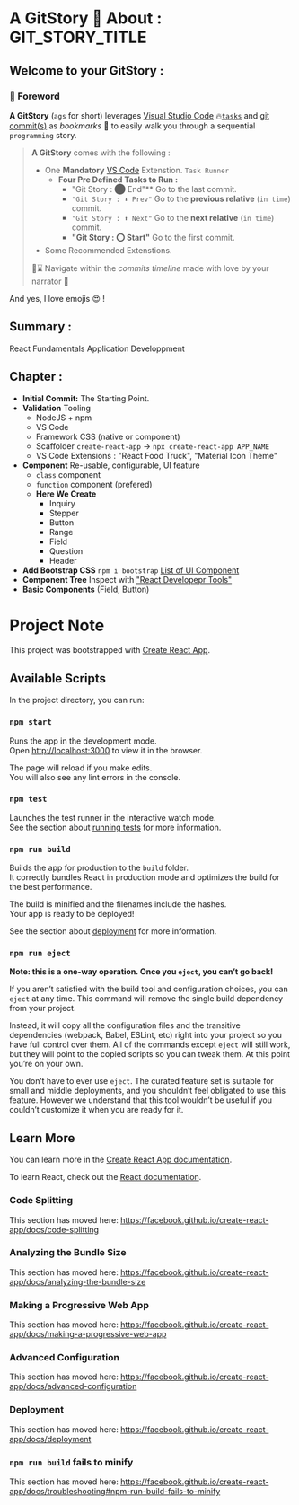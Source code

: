 # A GitStory 📓 About : GIT_STORY_TITLE  

## Welcome to your GitStory  : 

### 🎒 Foreword

**A GitStory** (`ags` for short) leverages [Visual Studio Code](https://code.visualstudio.com/) 🔥[`tasks`](https://code.visualstudio.com/docs/editor/tasks) and [git commit(s)](https://git-scm.com/docs/git-commit) as *bookmarks* 🔖 to easily walk you through a sequential `programming` story.

> **A GitStory** comes with the following :
> * One **Mandatory** [VS Code](https://code.visualstudio.com/) Extenstion. `Task Runner`
>     * **Four Pre Defined Tasks to Run :**
>         * "Git Story : ⬤ End"** Go to the last commit.
>         * `"Git Story : ⬇ Prev"` Go to the **previous relative** (`in time`) commit.
>         * `"Git Story : ⬆ Next"` Go to the **next relative** (`in time`) commit.
>         * **"Git Story : ⭕ Start"** Go to the first commit. 
> * Some Recommended Extenstions.
>
> 🚢⌛ Navigate within the *commits timeline* made with love by your narrator 💖


And yes, I love emojis 😍 !


## Summary :

React Fundamentals Application Developpment

## Chapter :

* **Initial Commit:** The Starting Point. 
* **Validation** Tooling
    * NodeJS + npm
    * VS Code
    * Framework CSS (native or component)
    * Scaffolder `create-react-app` -> `npx create-react-app APP_NAME`
    * VS Code Extensions : "React Food Truck", "Material Icon Theme"
* **Component** Re-usable, configurable, UI feature
    * `class` component
    * `function` component (prefered)
    * **Here We Create**
        * Inquiry
        * Stepper
        * Button
        * Range
        * Field
        * Question
        * Header
* **Add Bootstrap CSS** `npm i bootstrap` [List of UI Component](https://www.google.com/search?q=awesome+reac)
* **Component Tree** Inspect with ["React Developepr Tools"](https://chrome.google.com/webstore/detail/react-developer-tools/fmkadmapgofadopljbjfkapdkoienihi)
* **Basic Components** (Field, Button)

# Project Note

This project was bootstrapped with [Create React App](https://github.com/facebook/create-react-app).

## Available Scripts

In the project directory, you can run:

### `npm start`

Runs the app in the development mode.<br />
Open [http://localhost:3000](http://localhost:3000) to view it in the browser.

The page will reload if you make edits.<br />
You will also see any lint errors in the console.

### `npm test`

Launches the test runner in the interactive watch mode.<br />
See the section about [running tests](https://facebook.github.io/create-react-app/docs/running-tests) for more information.

### `npm run build`

Builds the app for production to the `build` folder.<br />
It correctly bundles React in production mode and optimizes the build for the best performance.

The build is minified and the filenames include the hashes.<br />
Your app is ready to be deployed!

See the section about [deployment](https://facebook.github.io/create-react-app/docs/deployment) for more information.

### `npm run eject`

**Note: this is a one-way operation. Once you `eject`, you can’t go back!**

If you aren’t satisfied with the build tool and configuration choices, you can `eject` at any time. This command will remove the single build dependency from your project.

Instead, it will copy all the configuration files and the transitive dependencies (webpack, Babel, ESLint, etc) right into your project so you have full control over them. All of the commands except `eject` will still work, but they will point to the copied scripts so you can tweak them. At this point you’re on your own.

You don’t have to ever use `eject`. The curated feature set is suitable for small and middle deployments, and you shouldn’t feel obligated to use this feature. However we understand that this tool wouldn’t be useful if you couldn’t customize it when you are ready for it.

## Learn More

You can learn more in the [Create React App documentation](https://facebook.github.io/create-react-app/docs/getting-started).

To learn React, check out the [React documentation](https://reactjs.org/).

### Code Splitting

This section has moved here: https://facebook.github.io/create-react-app/docs/code-splitting

### Analyzing the Bundle Size

This section has moved here: https://facebook.github.io/create-react-app/docs/analyzing-the-bundle-size

### Making a Progressive Web App

This section has moved here: https://facebook.github.io/create-react-app/docs/making-a-progressive-web-app

### Advanced Configuration

This section has moved here: https://facebook.github.io/create-react-app/docs/advanced-configuration

### Deployment

This section has moved here: https://facebook.github.io/create-react-app/docs/deployment

### `npm run build` fails to minify

This section has moved here: https://facebook.github.io/create-react-app/docs/troubleshooting#npm-run-build-fails-to-minify
